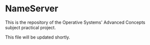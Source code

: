 NameServer
============

This is the repository of the Operative Systems' Advanced Concepts subject practical project.

This file will be updated shortly.